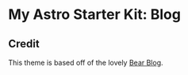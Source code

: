 # My Astro Starter Kit: Blog

## Credit

This theme is based off of the lovely [Bear Blog](https://github.com/HermanMartinus/bearblog/).
